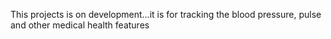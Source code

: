 This projects is on development...it is for tracking the blood pressure, pulse and other medical health features
